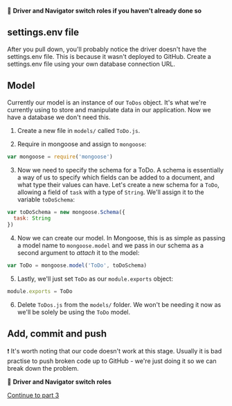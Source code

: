 :twisted_rightwards_arrows: **Driver and Navigator switch roles if you haven't already done so**

## settings.env file

After you pull down, you'll probably notice the driver doesn't have the settings.env file. This is because it wasn't deployed to GitHub. Create a settings.env file using your own database connection URL.

## Model

Currently our model is an instance of our `ToDos` object. It's what we're currently using to store and manipulate data in our application. Now we have a database we don't need this.

1. Create a new file in `models/` called `ToDo.js`.

2. Require in mongoose and assign to `mongoose`:

```js
var mongoose = require('mongoose')
```

3. Now we need to specify the schema for a ToDo. A schema is essentially a way of us to specify which fields can be added to a document, and what type their values can have. Let's create a new schema for a `ToDo`, allowing a field of `task` with a type of `String`. We'll assign it to the variable `toDoSchema`:

```js
var toDoSchema = new mongoose.Schema({
  task: String
})
``` 

4. Now we can create our model. In Mongoose, this is as simple as passing a model name to `mongoose.model` and we pass in our schema as a second argument to *attach* it to the model:

```js
var ToDo = mongoose.model('ToDo', toDoSchema)
```

5. Lastly, we'll just set `ToDo` as our `module.exports` object:

```js
module.exports = ToDo
```

6. Delete `ToDos.js` from the `models/` folder. We won't be needing it now as we'll be solely be using the `ToDo` model.

## Add, commit and push

:exclamation: It's worth noting that our code doesn't work at this stage. Usually it is bad practise to push broken code up to GitHub - we're just doing it so we can break down the problem.

:twisted_rightwards_arrows: **Driver and Navigator switch roles**

[Continue to part 3](lesson2_part3.md)